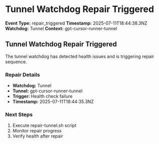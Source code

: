# Tunnel Watchdog Repair Triggered

**Event Type:** repair_triggered
**Timestamp:** 2025-07-11T18:44:38.3NZ
**Watchdog:** Tunnel
**Context:** gpt-cursor-runner-tunnel


## Tunnel Watchdog Repair Triggered

The tunnel watchdog has detected health issues and is triggering repair sequence.

### Repair Details
- **Watchdog:** Tunnel
- **Tunnel:** gpt-cursor-runner-tunnel
- **Trigger:** Health check failure
- **Timestamp:** 2025-07-11T18:44:35.3NZ

### Next Steps
1. Execute repair-tunnel.sh script
2. Monitor repair progress
3. Verify health after repair


